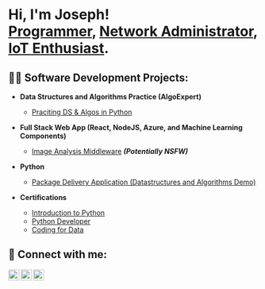 <h1>Hi, I'm Joseph! <br/><a href="https://github.com/Darynjoseph">Programmer</a>, <a href="https://www.linkedin.com/in/joshmadakor/">Network Administrator</a>, <a href="https://github.com/Darynjoseph"> IoT Enthusiast</a>.

<h2>👨‍💻 Software Development Projects:</h2>

- <b>Data Structures and Algorithms Practice (AlgoExpert)</b>
  - [Praciting DS & Algos in Python](https://github.com/Darynjoseph/Algorithms)
- <b>Full Stack Web App (React, NodeJS, Azure, and Machine Learning Components)</b>
  - [Image Analysis Middleware](https://github.com/Darynjoseph/Image-Analysis-Middleware) <b><i>(Potentially NSFW)</b></i>
- <b>Python</b>
  - [Package Delivery Application (Datastructures and Algorithms Demo)](https://github.com/Darynjoseph/Packet-Delivery-Application)
 
- <b>Certifications</b>
  - [Introduction to Python](https://www.sololearn.com/certificates/CC-YXALZ0IN)
  - [Python Developer](https://www.sololearn.com/certificates/CC-DQQQIU2E)
  - [Coding for Data](https://www.sololearn.com/certificates/CC-PENVPPB8)
<h2> 🤳 Connect with me:</h2>


[<img align="left" alt="JoshMadakor | Twitter" width="22px" src="https://cdn.jsdelivr.net/npm/simple-icons@v3/icons/twitter.svg" />][twitter]
[<img align="left" alt="JoshMadakor | LinkedIn" width="22px" src="https://cdn.jsdelivr.net/npm/simple-icons@v3/icons/linkedin.svg" />][linkedin]
[<img align="left" alt="JoshMadakor | Instagram" width="22px" src="https://cdn.jsdelivr.net/npm/simple-icons@v3/icons/instagram.svg" />][instagram]

[twitter]: https://twitter.com/Daryn_jayz/

[instagram]: https://www.instagram.com/daryn_jayz/
[linkedin]: https://www.linkedin.com/in/daryn-jay-a26b36254/

<!---
Darynjoseph/Darynjoseph is a ✨ special ✨ repository because its `README.md` (this file) appears on your GitHub profile.
You can click the Preview link to take a look at your changes.
--->
